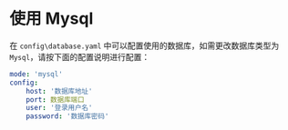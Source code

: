 # 使用 Mysql

在 `config\database.yaml` 中可以配置使用的数据库，如需更改数据库类型为 `Mysql`，请按下面的配置说明进行配置：

```yaml
mode: 'mysql'
config:
    host: '数据库地址'
    port: 数据库端口
    user: '登录用户名'
    password: '数据库密码'
```
